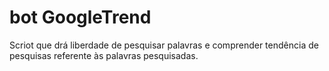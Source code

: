 # bot GoogleTrend
 Scriot que drá liberdade de pesquisar palavras e comprender tendência de pesquisas referente às palavras pesquisadas.
